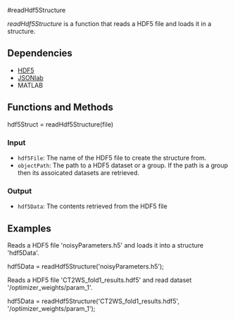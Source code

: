 #readHdf5Structure

*readHdf5Structure* is a function that reads a HDF5 file and loads it in a structure. 

## Dependencies
* [HDF5](http://www.hdfgroup.org/HDF5/)
* [JSONlab](https://www.mathworks.com/matlabcentral/fileexchange/33381-jsonlab--a-toolbox-to-encode-decode-json-files)
* MATLAB 

## Functions and Methods
hdf5Struct = readHdf5Structure(file)

### Input
* `hdf5File`: The name of the HDF5 file to create the structure from.
* `objectPath`: The path to a HDF5 dataset or a group. If the path is a group then its assoicated datasets are retrieved.

### Output
* `hdf5Data`: The contents retrieved from the HDF5 file

## Examples

Reads a HDF5 file 'noisyParameters.h5' and loads it into a structure 'hdf5Data'.

hdf5Data = readHdf5Structure('noisyParameters.h5');

Reads a HDF5 file 'CT2WS_fold1_results.hdf5' and read dataset '/optimizer_weights/param_1'.

hdf5Data = readHdf5Structure('CT2WS_fold1_results.hdf5', '/optimizer_weights/param_1');


